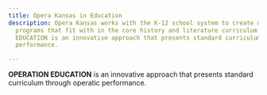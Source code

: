 ```yaml
---
title: Opera Kansas in Education
description: Opera Kansas works with the K-12 school system to create music educational
  programs that fit with in the core history and literature curriculum. OPERATION
  EDUCATION is an innovative approach that presents standard curriculum through operatic
  performance.

---
```

**OPERATION EDUCATION** is an innovative approach that presents standard curriculum through operatic performance. 